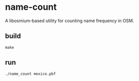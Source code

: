 # name-count

A libosmium-based utility for counting name frequency in OSM.

## build

    make

## run

    ./name_count mexico.pbf
